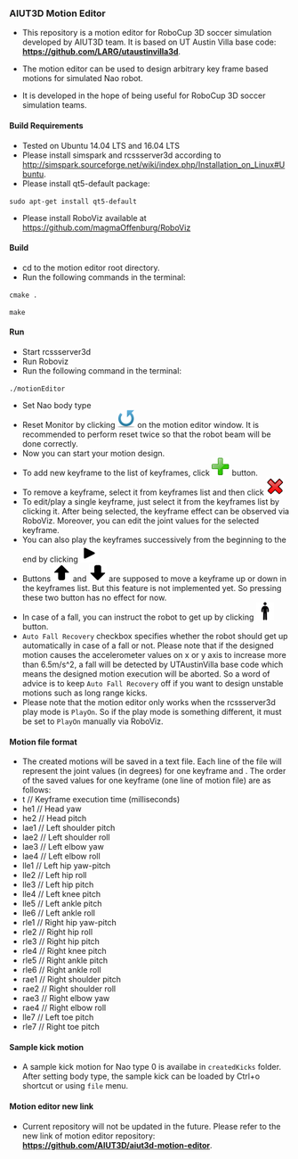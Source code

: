 ### AIUT3D Motion Editor

* This repository is a motion editor for RoboCup 3D soccer simulation developed by AIUT3D team. It is based on UT Austin Villa base code:
__https://github.com/LARG/utaustinvilla3d__.

* The motion editor can be used to design arbitrary key frame based motions for simulated Nao robot.

* It is developed in the hope of being useful for RoboCup 3D soccer simulation teams.

#### Build Requirements
* Tested on Ubuntu 14.04 LTS and 16.04 LTS
* Please install simspark and rcssserver3d according to http://simspark.sourceforge.net/wiki/index.php/Installation_on_Linux#Ubuntu.
* Please install qt5-default package:

`sudo apt-get install qt5-default`
* Please install RoboViz available at https://github.com/magmaOffenburg/RoboViz
#### Build
* cd to the motion editor root directory.
* Run the following commands in the terminal:

`cmake .`

`make`
#### Run
* Start rcssserver3d
* Run Roboviz
* Run the following command in the terminal:

`./motionEditor`
* Set Nao body type
* Reset Monitor by clicking
![reset button](./icon32x32/reset-icon32x32.png)
on the motion editor window. It is recommended to perform reset twice so that the robot beam will be done correctly.
* Now you can start your motion design.
* To add new keyframe to the list of keyframes, click
![add key frame button](./icon32x32/add-icon32x32.png) button.
* To remove a keyframe, select it from keyframes list and then click
![delete key frame button](./icon32x32/Close-2-icon32x32.png)
* To edit/play a single keyframe, just select it from the keyframes list by clicking it. After being selected, the keyframe effect can be observed via RoboViz. Moreover, you can edit the joint values for the selected keyframe.
* You can also play the keyframes successively from the beginning to the end by clicking
![play button](./icon32x32/play-icon-32x32.png)
* Buttons
![arrow up button](./icon32x32/Arrows-Up-icon32x32.png)
and
![arrow down button](./icon32x32/Arrows-Down-icon32x32.png)
are supposed to move a keyframe up or down in the keyframes list. But this feature is not implemented yet. So pressing these two button has no effect for now.
* In case of a fall, you can instruct the robot to get up by clicking
<img src="./icon32x32/getup512x512.png" width="32"> button.
* `Auto Fall Recovery` checkbox specifies whether the robot should get up automatically in case of a fall or not. Please note that if the designed motion causes the accelerometer values on x or y axis to increase more than 6.5m/s^2, a fall will be detected by UTAustinVilla base code which means the designed motion execution will be aborted. So a word of advice is to keep `Auto Fall Recovery` off if you want to design unstable motions such as long range kicks.
* Please note that the motion editor only works when the rcssserver3d play mode is `PlayOn`. So if the play mode is something different, it must be set to `PlayOn` manually via RoboViz.
#### Motion file format
* The created motions will be saved in a text file. Each line of the file will represent the joint values (in degrees) for one keyframe and . The order of the saved values for one keyframe (one line of motion file) are as follows:
* t     // Keyframe execution time (milliseconds)
* he1   // Head yaw
* he2   // Head pitch
* lae1  // Left shoulder pitch
* lae2  // Left shoulder roll
* lae3  // Left elbow yaw
* lae4  // Left elbow roll
* lle1  // Left hip yaw-pitch
* lle2  // Left hip roll
* lle3  // Left hip pitch
* lle4  // Left knee pitch
* lle5  // Left ankle pitch
* lle6  // Left ankle roll
* rle1  // Right hip yaw-pitch
* rle2  // Right hip roll
* rle3  // Right hip pitch
* rle4  // Right knee pitch
* rle5  // Right ankle pitch
* rle6  // Right ankle roll
* rae1  // Right shoulder pitch
* rae2  // Right shoulder roll
* rae3  // Right elbow yaw
* rae4  // Right elbow roll
* lle7  // Left toe pitch
* rle7  // Right toe pitch

#### Sample kick motion
* A sample kick motion for Nao type 0 is availabe in `createdKicks` folder. After setting body type, the sample kick can be loaded by Ctrl+o shortcut or using `file` menu.

#### Motion editor new link
* Current repository will not be updated in the future. Please refer to the new link of motion editor repository: __https://github.com/AIUT3D/aiut3d-motion-editor__.
